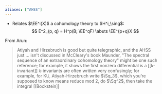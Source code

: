 ```yaml
---
aliases: ["AHSS"]
---
```


- Relates $\EE^i(X)$ a cohomology theory to $H^i_\sing$:
$$
E^2_{p, q} = H^p(B; \EE^qF) \abuts \EE^{p+q}X
$$

From Arun:

> Atiyah and Hirzebruch is good but quite telegraphic, and the AHSS just ... isn't discussed in McCleary's book 
> Maunder, "The spectral sequence of an extraordinary cohomology theory" might be one such reference; for example, it shows the first nonzero differential is a [[k-invariant]]
> k-invariants are often written very confusingly; for example, for KU, Atiyah-Hirzebruch write $\Sq_3$, which you're supposed to know means reduce mod 2, do $\Sq^2$, then take the integral [[Bockstein]]